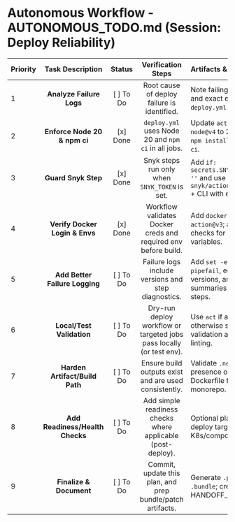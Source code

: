 # Autonomous Workflow - AUTONOMOUS_TODO.md (Session: Deploy Reliability)

| Priority | Task Description | Status | Verification Steps | Artifacts & Notes |
|:---|:---:|:---:|:---:|:---|
| 1 | **Analyze Failure Logs** | [ ] To Do | Root cause of deploy failure is identified. | Note failing job/step and exact error; map to `deploy.yml` lines. |
| 2 | **Enforce Node 20 & npm ci** | [x] Done | `deploy.yml` uses Node 20 and `npm ci` in all jobs. | Update `actions/setup-node@v4` to 20; replace `npm install` with `npm ci`. |
| 3 | **Guard Snyk Step** | [x] Done | Snyk steps run only when `SNYK_TOKEN` is set. | Add `if: secrets.SNYK_TOKEN != ''` and use `snyk/actions/setup@v4` + CLI with env. |
| 4 | **Verify Docker Login & Envs** | [x] Done | Workflow validates Docker creds and required env before build. | Add `docker/login-action@v3`; add explicit checks for required env variables. |
| 5 | **Add Better Failure Logging** | [ ] To Do | Failure logs include versions and step diagnostics. | Add `set -euxo pipefail`, echo versions, and log summaries in critical steps. |
| 6 | **Local/Test Validation** | [ ] To Do | Dry-run deploy workflow or targeted jobs pass locally (or test env). | Use `act` if available; otherwise static validation and YAML linting. |
| 7 | **Harden Artifact/Build Path** | [ ] To Do | Ensure build outputs exist and are used consistently. | Validate `.next/` artifact presence or adjust Dockerfile for monorepo. |
| 8 | **Add Readiness/Health Checks** | [ ] To Do | Add simple readiness checks where applicable (post-deploy). | Optional placeholders if deploy targets K8s/compose. |
| 9 | **Finalize & Document** | [ ] To Do | Commit, update this plan, and prep bundle/patch artifacts. | Generate `.patch` and `.bundle`; create HANDOFF_REPORT.md. |






